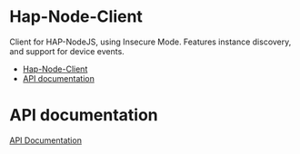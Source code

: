 # Hap-Node-Client

Client for HAP-NodeJS, using Insecure Mode.  Features instance discovery, and support for device events.

<!--ts-->
   * [Hap-Node-Client](#hap-node-client)
   * [API documentation](#api-documentation)

<!-- Added by: sgracey, at:  -->

<!--te-->

# API documentation

[API Documentation](docs/API.md)
